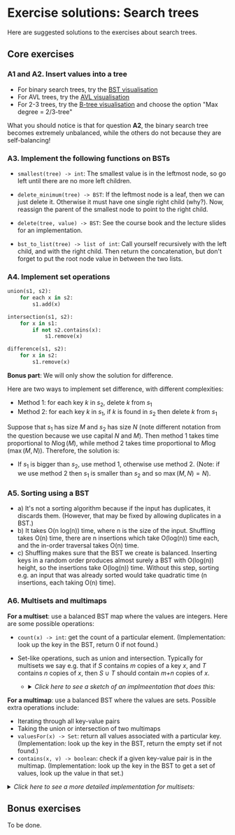 # Exercise solutions: Search trees

Here are suggested solutions to the exercises about search trees.

## Core exercises

### A1 and A2. Insert values into a tree

- For binary search trees, try the [BST visualisation](https://chalmersgu-data-structure-courses.github.io/dsvis/collections.html?algorithm=BST)
- For AVL trees, try the [AVL visualisation](https://chalmersgu-data-structure-courses.github.io/dsvis/collections.html?algorithm=AVL)
- For 2-3 trees, try the [B-tree visualisation](https://chalmersgu-data-structure-courses.github.io/dsvis/collections.html?algorithm=BTree) and choose the option "Max degree = 2/3-tree"

What you should notice is that for question **A2**, the binary search tree becomes extremely unbalanced, while the others do not because they are self-balancing!

### A3. Implement the following functions on BSTs

- `smallest(tree) -> int`:
  The smallest value is in the leftmost node, so go left until there are no more left children.

- `delete_minimum(tree) -> BST`:
  If the leftmost node is a leaf, then we can just delete it.
  Otherwise it must have one single right child (why?).
  Now, reassign the parent of the smallest node to point to the right child.

- `delete(tree, value) -> BST`:
  See the course book and the lecture slides for an implementation.

- `bst_to_list(tree) -> list of int`:
  Call yourself recursively with the left child, and with the right child.
  Then return the concatenation, but don't forget to put the root node value in between the two lists.

### A4. Implement set operations

```python
union(s1, s2):
    for each x in s2:
        s1.add(x)

intersection(s1, s2):
    for x in s1:
        if not s2.contains(x):
            s1.remove(x)

difference(s1, s2):
    for x in s2:
        s1.remove(x)
```

**Bonus part**:
We will only show the solution for difference.

Here are two ways to implement set difference, with different complexities:

- Method 1: for each key $k$ in $s_2$, delete $k$ from $s_1$
- Method 2: for each key $k$ in $s_1$, if $k$ is found in $s_2$ then delete $k$ from $s_1$

Suppose that $s_1$ has size $M$ and $s_2$ has size $N$ (note different notation from the question because we use capital $N$ and $M$).
Then method 1 takes time proportional to $N \log(M)$, while method 2 takes time proportional to $M \log(\max(M, N))$.
Therefore, the solution is:

- If $s_1$ is bigger than $s_2$, use method 1, otherwise use method 2.
  (Note: if we use method 2 then $s_1$ is smaller than $s_2$ and so $\max(M, N) = N$).

### A5. Sorting using a BST

- a)
  It's not a sorting algorithm because if the input has duplicates, it discards them.
  (However, that may be fixed by allowing duplicates in a BST.)
- b)
  It takes O(n log(n)) time, where n is the size of the input.
  Shuffling takes O(n) time, there are n insertions which take O(log(n)) time each, and the in-order traversal takes O(n) time.
- c)
  Shuffling makes sure that the BST we create is balanced.
  Inserting keys in a random order produces almost surely a BST with O(log(n)) height, so the insertions take O(log(n)) time.
  Without this step, sorting e.g. an input that was already sorted would take quadratic time (n insertions, each taking O(n) time).

### A6. Multisets and multimaps

**For a multiset**: use a balanced BST map where the values are integers.
Here are some possible operations:

- `count(x) -> int`: get the count of a particular element.
  (Implementation: look up the key in the BST, return 0 if not found.)

- Set-like operations, such as union and intersection.
  Typically for multisets we say e.g. that if *S* contains *m* copies of a key *x*, and *T* contains *n* copies of *x*, then *S* ∪ *T* should contain *m+n* copies of *x*.

  - <details><summary><em>Click here to see a sketch of an implmeentation that does this:</em></summary>

    ```python
    union(other):
        for key in other.keys():
            if not this.contains(key):
                this.put(key, 0)
        this.put(key, this.get(key) + other.get(key)
    ```
    </details>

**For a multimap**: use a balanced BST where the values are sets.
Possible extra operations include:

- Iterating through all key-value pairs
- Taking the union or intersection of two multimaps
- `valuesFor(x) -> Set`: return all values associated with a particular key.
  (Implementation: look up the key in the BST, return the empty set if not found.)
- `contains(x, v) -> boolean`: check if a given key-value pair is in the multimap.
  (Implementation: look up the key in the BST to get a set of values, look up the value in that set.)

<details><summary><em>Click here to see a more detailed implementation for multisets:</em></summary>

```python
class Multiset:
    # e.g. using a map implemented using an AVL tree
    map = new AVLTree()

    add(x):
        if map.contains(x):
            count = map.get(x)
        else:
          count = 0
        map.put(x, count + 1)

    remove(x):
        if map.contains(x):
            count = map.get(x)
            if count == 1:
                map.remove(x)
            else:
                map.put(x, count - 1)

    count(x) -> int:
        if map.contains(x):
            return map.get(x)
        else:
            return 0

    contains(x) -> bool:
        return count(x) != 0

    # plus code for "union" from above
```
</details>

## Bonus exercises

To be done.

